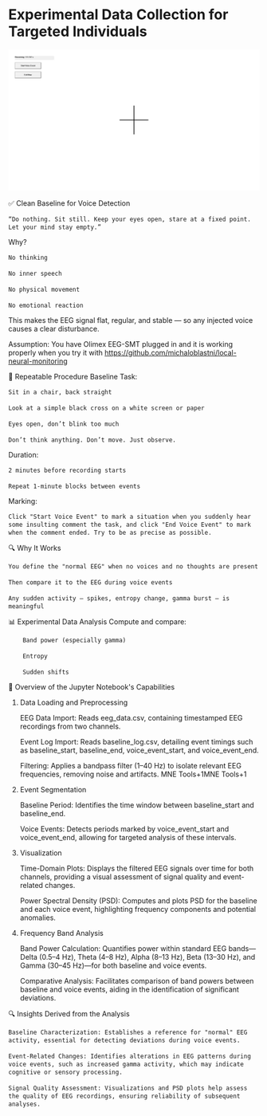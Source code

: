 Experimental Data Collection for Targeted Individuals
=====================================================
![EEG Experiment](eeg_experiment.png)

✅ Clean Baseline for Voice Detection

    “Do nothing. Sit still. Keep your eyes open, stare at a fixed point. Let your mind stay empty.”

Why?

    No thinking

    No inner speech

    No physical movement

    No emotional reaction

This makes the EEG signal flat, regular, and stable — so any injected voice causes a clear disturbance.

Assumption: You have Olimex EEG-SMT plugged in and it is working properly when you try it with https://github.com/michaloblastni/local-neural-monitoring

🧪 Repeatable Procedure
Baseline Task:

    Sit in a chair, back straight

    Look at a simple black cross on a white screen or paper

    Eyes open, don’t blink too much

    Don’t think anything. Don’t move. Just observe.

Duration:

    2 minutes before recording starts

    Repeat 1-minute blocks between events

Marking:

    Click "Start Voice Event" to mark a situation when you suddenly hear some insulting comment the task, and click "End Voice Event" to mark when the comment ended. Try to be as precise as possible.

🔍 Why It Works

    You define the "normal EEG" when no voices and no thoughts are present

    Then compare it to the EEG during voice events

    Any sudden activity — spikes, entropy change, gamma burst — is meaningful



📊 Experimental Data Analysis
    Compute and compare:

        Band power (especially gamma)

        Entropy

        Sudden shifts


🧠 Overview of the Jupyter Notebook's Capabilities
1. Data Loading and Preprocessing

    EEG Data Import: Reads eeg_data.csv, containing timestamped EEG recordings from two channels.

    Event Log Import: Reads baseline_log.csv, detailing event timings such as baseline_start, baseline_end, voice_event_start, and voice_event_end.

    Filtering: Applies a bandpass filter (1–40 Hz) to isolate relevant EEG frequencies, removing noise and artifacts.
    MNE Tools+1MNE Tools+1

2. Event Segmentation

    Baseline Period: Identifies the time window between baseline_start and baseline_end.

    Voice Events: Detects periods marked by voice_event_start and voice_event_end, allowing for targeted analysis of these intervals.

3. Visualization

    Time-Domain Plots: Displays the filtered EEG signals over time for both channels, providing a visual assessment of signal quality and event-related changes.

    Power Spectral Density (PSD): Computes and plots PSD for the baseline and each voice event, highlighting frequency components and potential anomalies.

4. Frequency Band Analysis

    Band Power Calculation: Quantifies power within standard EEG bands—Delta (0.5–4 Hz), Theta (4–8 Hz), Alpha (8–13 Hz), Beta (13–30 Hz), and Gamma (30–45 Hz)—for both baseline and voice events.

    Comparative Analysis: Facilitates comparison of band powers between baseline and voice events, aiding in the identification of significant deviations.

🔍 Insights Derived from the Analysis

    Baseline Characterization: Establishes a reference for "normal" EEG activity, essential for detecting deviations during voice events.

    Event-Related Changes: Identifies alterations in EEG patterns during voice events, such as increased gamma activity, which may indicate cognitive or sensory processing.

    Signal Quality Assessment: Visualizations and PSD plots help assess the quality of EEG recordings, ensuring reliability of subsequent analyses.
